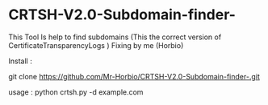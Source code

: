 # CRTSH-V2.0-Subdomain-finder-
This Tool Is help to find subdomains (This the correct version of CertificateTransparencyLogs  ) Fixing by me (Horbio)

Install :

git clone https://github.com/Mr-Horbio/CRTSH-V2.0-Subdomain-finder-.git

usage : 
python crtsh.py -d example.com




